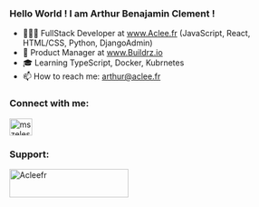 ### Hello World ! I am Arthur Benajamin Clement !

- 👨🏻‍💻 FullStack Developer at www.Aclee.fr (JavaScript, React, HTML/CSS, Python, DjangoAdmin)
- 🦫 Product Manager at www.Buildrz.io 
- 🎓 Learning TypeScript, Docker, Kubrnetes
- 📫 How to reach me: arthur@aclee.fr

<h3 align="left">Connect with me:</h3>
<p align="left">
<a href="https://twitter.com/ArthurCIement" target="blank"><img align="center" src="https://raw.githubusercontent.com/rahuldkjain/github-profile-readme-generator/master/src/images/icons/Social/twitter.svg" alt="mszeles" height="30" width="40" /></a>
</p>

<h3 align="left">Support:</h3>
<p><a href="https://www.buymeacoffee.com/acleefr"> <img align="left" src="https://cdn.buymeacoffee.com/buttons/v2/default-yellow.png" height="50" width="210" alt="Acleefr" /></a></p><br><br>

<!--
**Acleefr/acleefr** is a ✨ _special_ ✨ repository because its `README.md` (this file) appears on your GitHub profile.

Here are some ideas to get you started:

- 🔭 I’m currently working on ...
- 🌱 I’m currently learning ...
- 👯 I’m looking to collaborate on ...
- 🤔 I’m looking for help with ...
- 💬 Ask me about ...
- 📫 How to reach me: ...
- 😄 Pronouns: ...
- ⚡ Fun fact: ...
-->
